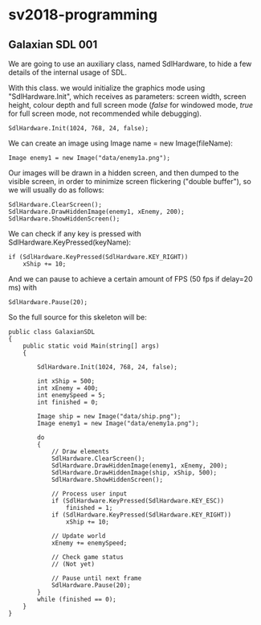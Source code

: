 # sv2018-programming

## Galaxian SDL 001

We are going to use an auxiliary class, named SdlHardware, to hide a few details
of the internal usage of SDL.

With this class. we would initialize the graphics mode using "SdlHardware.Init",
which receives as parameters: screen width, screen height, colour depth and
full screen mode (*false* for windowed mode, *true* for full screen mode, not
recommended while debugging).

```
SdlHardware.Init(1024, 768, 24, false);
```

We can create an image using Image name = new Image(fileName):

```
Image enemy1 = new Image("data/enemy1a.png");
```

Our images will be drawn in a hidden screen, and then dumped to the visible
screen, in order to minimize screen flickering ("double buffer"), so we will
usually do as follows:

```
SdlHardware.ClearScreen();
SdlHardware.DrawHiddenImage(enemy1, xEnemy, 200);
SdlHardware.ShowHiddenScreen();
```

We can check if any key is pressed with SdlHardware.KeyPressed(keyName):

```
if (SdlHardware.KeyPressed(SdlHardware.KEY_RIGHT))
    xShip += 10;
```


And we can pause to achieve a certain amount of FPS (50 fps if delay=20 ms) with


```
SdlHardware.Pause(20);
```


So the full source for this skeleton will be:

```
public class GalaxianSDL
{
    public static void Main(string[] args)
    {

        SdlHardware.Init(1024, 768, 24, false);

        int xShip = 500;
        int xEnemy = 400;
        int enemySpeed = 5;
        int finished = 0;

        Image ship = new Image("data/ship.png");
        Image enemy1 = new Image("data/enemy1a.png");

        do
        {
            // Draw elements
            SdlHardware.ClearScreen();
            SdlHardware.DrawHiddenImage(enemy1, xEnemy, 200);
            SdlHardware.DrawHiddenImage(ship, xShip, 500);
            SdlHardware.ShowHiddenScreen();

            // Process user input
            if (SdlHardware.KeyPressed(SdlHardware.KEY_ESC))
                finished = 1;
            if (SdlHardware.KeyPressed(SdlHardware.KEY_RIGHT))
                xShip += 10;
            
            // Update world
            xEnemy += enemySpeed;

            // Check game status
            // (Not yet)

            // Pause until next frame
            SdlHardware.Pause(20);
        }
        while (finished == 0);
    }
}
```

